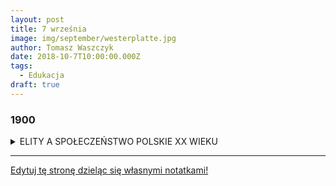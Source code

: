 ```yaml
---
layout: post
title: 7 września
image: img/september/westerplatte.jpg
author: Tomasz Waszczyk
date: 2018-10-7T10:00:00.000Z
tags:
  - Edukacja
draft: true  
---
```


### 1900

<details><summary>ELITY A SPOŁECZEŃSTWO POLSKIE XX WIEKU</summary>
Postawiona w tytule rozdzielność, czy nawet opozycyjność tych dwu pojęć jest zamierzona, choć oczywiście elity są częścią społeczeństwa. Tak jednak w naszej historii się złożyło, że przez większość XX wieku, a i obecnie, przez dużą część społeczeństwa elity traktowane są jako coś odrębnego, czasem nawet obcego. Niedawno przetoczyła się przez prasę dyskusja o odrębnej chłopskiej historii, odrębnym doświadczeniu, innym niż narracja o przeszłości inteligenckich elit. Trudno zaprzeczyć, że owe elity sto lat temu to przede wszystkim szlachta i inteligencja w większości szlacheckiego pochodzenia. Elita owa miała wobec mas społeczeństwa postawę paternalistyczną, uważała się za jego przewodnika, zarazem esencję narodu, która inne warstwy oświeca, prowadzi, wychowuje. Czy była to uzurpacja, czy właściwa i naturalna postawa?

Powstanie Polski Niepodległej, II Rzeczypospolitej, było spełnieniem marzeń elit. Czy i w jakim stopniu II RP spełniała oczekiwania zwykłych ludzi? Czy elity formowały naród, czy też był to proces samoczynny? Czy idealizacja II RP, z jaką mamy dziś do czynienia jest uprawniona? Chodzi zwłaszcza o pytanie, na ile II RP była państwem wszystkich Polaków i co by to miało oznaczać? Czy zmieniło się  w tym czasie pojęcie „elita”? Czy za państwo odpowiedzialna była owa elita, czy cały naród, i jak na to patrzono?

Czas okupacji, powstania polskiego państwa podziemnego i rola Armii Krajowej, otwiera następny katalog pytań. Czy była to kontynuacja przedwojennego aktywności elit, czy znaczne poszerzenie poczucia odpowiedzialności i aktywności na warstwy dotąd odległe od aktywności obywatelskiej? Bo, na Polskę podziemną można spojrzeć jako na formę aktywności patriotycznej, ale i obywatelskiej, społecznej. Mimo istniejących podziałów.

Czy można mówić, jak często się dziś głosi, że elity polskie zostały wymordowane przez okupantów. W jakim stopniu jest to prawda? Czy w powojennej Polsce można zauważyć ciągłość owego posłannictwa elit, czyli inteligencji? W czym to się przejawiało? Czy w opozycji, czy w uczestnictwie w systemie, czy w pozytywizmie, czy w  romantyzmie postaw?

PRL była państwem komunistycznym, ale rozumienie tego pojęcia się zmieniało. Z pewnością natomiast akcentowano, że jest „ludowa”, a więc plebejska, nie elitarna, pozostaje w opozycji do tradycji szlacheckich i „starej inteligencji” związanej sentymentem i wyznawanymi wartościami z przedwojenną Polską. Czy był to projekt mający autentyczne poparcie? Jak je uzasadniano?

Historia działań opozycyjnych po 1956 roku jest zdominowana przez aktywność inteligentów. Czy mamy zatem ciąg dalszy owej opozycji elity i „ludu”? Jak w tym planie umieścić wielkie ruchy robotniczego protestu – Poznań 1956, Grudzień 1970, czy protestu inteligenckiego – Marzec 1968? Powstały w 1976 r. KOR był formacją inteligencką, a więc elitarną, ale wychyloną ku robotnikom, próbującą powtórzyć lekcję z końca XIX wieku o uobywatelnieniu robotników i innych warstw nieelitarnych.

„Solidarność” była wielkim ruchem, w którym złączył się wielki potencjał mas robotniczych z potencjałem inteligenckich elit, ich przemyśleń, inspiracji, praktycznego wpływu na Związek. To złączenie dawało potęgę „Solidarności” i czyniło z niej ruch narodowy i rewolucyjny zarazem. Nie zawsze był to sojusz łatwy i przejawy kryzysu występowały już w roku 1981. Czy był to ruch „republikański”, jak twierdzą niektórzy współcześni politologowie i publicyści, czy jednak kierowany przez elitę, choć za przyzwoleniem robotniczych liderów? Czy owi robotniczy liderzy stali się częścią elity społecznej?

Lata stanu wojennego i form opozycji i oporu prowokują do kolejnych pytań o elitarność i ludowość. Czy elitarne formy wyrazu opozycyjnego np. rozprowadzanie pism i książek podziemnych były właściwą formą kształtowania mas? Jaki miały zasięg? Czy podziemie jest legendą elit, czy całego przed 13 grudnia wielomilionowego ruchu? Czy istniały alternatywne, bardziej ludowe formy wyrażania postaw i jak się komponowały z aktywnością elit?

Okrągły Stół często jest przedstawiany jako „zmowa elit”, a jego konsekwencje oceniane jako skaza na projekcie budowy III Rzeczypospolitej. Czy taki zarzut jest słuszny? Czy istniała alternatywa, masowego, plebejskiego ruchu kreującego nowe państwo?

O tych wszystkich problemach warto porozmawiać, odwołując się do ważnych, a zapomnianych dziś przeważnie tekstów. Jako tekst główny, wielki esej o Polsce, rekomenduję broszurę Tadeusza Łepkowskiego „Myśli o historii Polski i Polaków”, opublikowany po raz pierwszy w podziemnym CDN w 1983 r., następnie kilkakrotnie przedrukowywany. Ponadto omawiane będą następujące teksty:

Kształtowanie narodu
Roman Wapiński, „Ojczyzny Polaków”, w tomie „Polska i małe ojczyzny Polaków”, Ossolineum, Wrocław 1994, s. 94-133.

Początki nowoczesnego społeczeństwa
Magdalena Micińska, „Inteligencja na rozdrożach 1864-1918”, Warszawa 2008, podrozdziały „Autostereotyp polskiego inteligenta 2 połowy XIX w.” oraz „Rewolucja 1905-1907”
Andrzej Paczkowski, „Z salonu na ulicę…”, w: „U progu współczesności”, Wrocław 1991
Andrzej Mencwel, „Poza „Weselem” i „snem o potędze”. Inteligencja polska na progu XX wieku”, w: „Inteligencja polska XIX i XX w. Katalog wystawy”, Warszawa 1997.

Druga Rzeczpospolita
Andrzej Friszke, „Między demokracją a dyktaturą. Siły polityczne Drugiej Rzeczypospolitej”, „Więź” nr 3 z 1991
Roman Wapiński, „Świadomość polityczna w Drugiej Rzeczypospolitej”, Łódź 1989 (fragmenty rozdziału „Elita polityczna II Rzeczypospolitej”)

Polskie państwo podziemne
Tomasz Strzembosz, „Rzeczpospolita podziemna. Społeczeństwo polskie a państwo podziemne 1939-1945”, Warszawa 2000 („Proba podsumowania”, s. 315-323
Jan Szczepański, „Niektóre aspekty funkcjonowania państwa podziemnego”, za: „Wobec czasów pogardy”, Warszawa 1988

Inteligencja a PRL
Józef Chałasiński, „Społeczna genealogia inteligencji polskiej”, za przedrukiem „Instytut Literacki”, Rzym 1947
Krystyna Kersten, „Polskiego inteligenta życie po śmierci”, w. „Inteligencja polska XIX i XX w. Katalog wystawy”, Warszawa 1997

Między przystosowaniem a oporem
Adam Michnik, „Nowy ewolucjonizm”
Piotr Wierzbicki, „Traktat o gnidach”
Adam Michnik, „Gnidy i anioły”

„Solidarność” – samoograniczająca się rewolucja
Jeden z artykułów Jacka Kuronia
</details>

---

<a href="https://github.com/TomaszWaszczyk/historia.waszczyk.com/edit/master/src/content/education.md" target="_blank">Edytuj tę stronę dzieląc się własnymi notatkami!</a>
